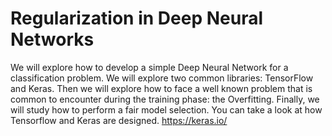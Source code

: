 # Regularization in Deep Neural Networks

We will explore how to develop a simple Deep Neural Network for a classification problem. We will explore two common libraries: TensorFlow and Keras.
Then we will explore how to face a well known problem that is common to encounter during the training phase: the Overfitting.
Finally, we will study how to perform a fair model selection.
You can take a look at how Tensorflow and Keras are designed.  https://keras.io/
